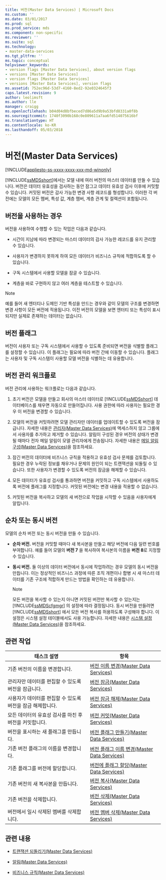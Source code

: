 ```yaml
---
title: 버전(Master Data Services) | Microsoft Docs
ms.custom: ''
ms.date: 03/01/2017
ms.prod: sql
ms.prod_service: mds
ms.component: non-specific
ms.reviewer: ''
ms.suite: sql
ms.technology:
- master-data-services
ms.tgt_pltfrm: ''
ms.topic: conceptual
helpviewer_keywords:
- version flags [Master Data Services], about version flags
- versions [Master Data Services]
- version flags [Master Data Services]
- versions [Master Data Services], version flags
ms.assetid: 752ec96d-53d7-4160-8ed2-92e0324645f3
caps.latest.revision: 9
author: leolimsft
ms.author: lle
manager: craigg
ms.openlocfilehash: b04d04d8bfbeced7d86a5d9b9a53bfd8331a0f8b
ms.sourcegitcommit: 1740f3090b168c0e809611a7aa6fd514075616bf
ms.translationtype: HT
ms.contentlocale: ko-KR
ms.lasthandoff: 05/03/2018
---
```

# <a name="versions-master-data-services"></a>버전(Master Data Services)

[!INCLUDE[appliesto-ss-xxxx-xxxx-xxx-md-winonly](../includes/appliesto-ss-xxxx-xxxx-xxx-md-winonly.md)]

  [!INCLUDE[ssMDSshort](../includes/ssmdsshort-md.md)]에서는 모델 내에 여러 버전의 마스터 데이터를 만들 수 있습니다. 버전은 데이터 유효성을 검사하는 동안 잠그고 데이터 유효성 검사 이후에 커밋할 수 있습니다. 커밋된 버전은 감사 가능한 변경 사항 레코드를 형성합니다. 이러한 각 버전에는 모델의 모든 멤버, 특성 값, 계층 멤버, 계층 관계 및 컬렉션이 포함됩니다.  
  
## <a name="when-to-use-versions"></a>버전을 사용하는 경우  
 버전을 사용하여 수행할 수 있는 작업은 다음과 같습니다.  
  
-   시간이 지남에 따라 변경되는 마스터 데이터의 감사 가능한 레코드를 유지 관리할 수 있습니다.  
  
-   사용자가 변경하지 못하게 하여 모든 데이터가 비즈니스 규칙에 적합하도록 할 수 있습니다.  
  
-   구독 시스템에서 사용할 모델을 잠글 수 있습니다.  
  
-   계층을 바로 구현하지 않고 여러 계층을 테스트할 수 있습니다.  
  
> [!NOTE]  
>  예를 들어 새 엔터티나 도메인 기반 특성을 만드는 경우와 같이 모델의 구조를 변경하면 변경 사항이 모든 버전에 적용됩니다. 이전 버전의 모델을 보면 엔터티 또는 특성이 표시되지만 실제로 존재하는 데이터는 없습니다.  
  
## <a name="version-flags"></a>버전 플래그  
 버전이 사용자 또는 구독 시스템에서 사용할 수 있도록 준비되면 버전을 식별할 플래그를 설정할 수 있습니다. 이 플래그는 필요에 따라 버전 간에 이동할 수 있습니다. 플래그는 사용자 및 구독 시스템이 사용할 모델 버전을 식별하는 데 유용합니다.  
  
## <a name="workflow-for-version-management"></a>버전 관리 워크플로  
 버전 관리에 사용하는 워크플로는 다음과 같습니다.  
  
1.  초기 버전은 모델을 만들고 회사의 마스터 데이터로 [!INCLUDE[ssMDSshort](../includes/ssmdsshort-md.md)] 데이터베이스를 채우면 자동으로 만들어집니다. 사용 권한에 따라 사용자는 필요한 경우 이 버전을 변경할 수 있습니다.  
  
2.  모델의 버전을 커밋하려면 모델 관리자만 데이터를 업데이트할 수 있도록 버전을 잠급니다. 자세한 내용은 [관리자&#40;Master Data Services&#41;](../master-data-services/administrators-master-data-services.md)에 액세스하지 않고 그룹에서 사용자를 추가하고 제거할 수 있습니다. 알림이 구성된 경우 버전의 상태가 변경될 때마다 전자 메일 알림이 모델 관리자에게 전송됩니다. 자세한 내용은 [메일 알림 구성&#40;Master Data Services&#41;](../master-data-services/configure-email-notifications-master-data-services.md)을 참조하세요.  
  
3.  잠긴 버전의 데이터에 비즈니스 규칙을 적용하고 유효성 검사 문제를 검토합니다. 필요한 경우 누락된 정보를 채우거나 문제의 원인이 되는 트랜잭션을 되돌릴 수 있습니다. 또한 사용자가 변경할 수 있도록 버전의 잠금을 해제할 수 있습니다.  
  
4.  모든 데이터가 유효성 검사를 통과하면 버전을 커밋하고 구독 시스템에서 사용하도록 버전에 플래그를 지정합니다. 커밋된 버전에는 변경 내용을 적용할 수 없습니다.  
  
5.  커밋된 버전을 복사하고 모델의 새 버전으로 작업을 시작할 수 있음을 사용자에게 알립니다.  
  
## <a name="sequential-or-simultaneous-versions"></a>순차 또는 동시 버전  
 모델의 순차 버전 또는 동시 버전을 만들 수 있습니다.  
  
-   **순차 버전.** 버전을 커밋할 때마다 새 복사본을 만들고 해당 버전에 다음 일련 번호를 부여합니다. 예를 들어 모델의 **버전 7** 을 복사하여 복사본의 이름을 **버전 8**로 지정할 수 있습니다.  
  
-   **동시 버전.** 둘 이상의 데이터 버전에서 동시에 작업하려는 경우 모델의 동시 버전을 만듭니다. 이는 정상적인 비즈니스 과정에 따른 조직 개편이나 합병 시 새 마스터 데이터를 기존 구조에 적합하게 만드는 방법을 확인하는 데 유용합니다.  
  
    > [!NOTE]  
    >  모든 버전을 복사할 수 있는지 아니면 커밋된 버전만 복사할 수 있는지는 [!INCLUDE[ssMDScfgmgr](../includes/ssmdscfgmgr-md.md)] 의 설정에 따라 결정됩니다. 동시 버전을 만들려면 [!INCLUDE[ssMDSshort](../includes/ssmdsshort-md.md)] 에서 모든 버전 복사를 허용하도록 구성해야 합니다. 이 설정은 시스템 설정 테이블에서도 사용 가능합니다. 자세한 내용은 [시스템 설정&#40;Master Data Services&#41;](../master-data-services/system-settings-master-data-services.md)을 참조하세요.  
  
## <a name="related-tasks"></a>관련 작업  
  
|태스크 설명|항목|  
|----------------------|-----------|  
|기존 버전의 이름을 변경합니다.|[버전 이름 변경&#40;Master Data Services&#41;](../master-data-services/change-a-version-name-master-data-services.md)|  
|관리자만 데이터를 편집할 수 있도록 버전을 잠급니다.|[버전 잠금&#40;Master Data Services&#41;](../master-data-services/lock-a-version-master-data-services.md)|  
|사용자가 데이터를 편집할 수 있도록 버전을 잠금 해제합니다.|[버전 잠금 해제&#40;Master Data Services&#41;](../master-data-services/unlock-a-version-master-data-services.md)|  
|모든 데이터의 유효성 검사를 마친 후 버전을 커밋합니다.|[버전 커밋&#40;Master Data Services&#41;](../master-data-services/commit-a-version-master-data-services.md)|  
|버전을 표시하는 새 플래그를 만듭니다.|[버전 플래그 만들기&#40;Master Data Services&#41;](../master-data-services/create-a-version-flag-master-data-services.md)|  
|기존 버전 플래그의 이름을 변경합니다.|[버전 플래그 이름 변경&#40;Master Data Services&#41;](../master-data-services/change-a-version-flag-name-master-data-services.md)|  
|기존 플래그를 버전에 할당합니다.|[버전에 플래그 할당&#40;Master Data Services&#41;](../master-data-services/assign-a-flag-to-a-version-master-data-services.md)|  
|기존 버전의 새 복사본을 만듭니다.|[버전 복사&#40;Master Data Services&#41;](../master-data-services/copy-a-version-master-data-services.md)|  
|기존 버전을 삭제합니다.|[버전 삭제&#40;Master Data Services&#41;](../master-data-services/delete-a-version-master-data-services.md)|  
|버전에서 일시 삭제된 멤버를 삭제합니다.|[버전 멤버 삭제&#40;Master Data Services&#41;](../master-data-services/purge-version-members-master-data-services.md)|  
  
## <a name="related-content"></a>관련 내용  
  
-   [트랜잭션 되돌리기&#40;Master Data Services&#41;](../master-data-services/reverse-a-transaction-master-data-services.md)  
  
-   [알림&#40;Master Data Services&#41;](../master-data-services/notifications-master-data-services.md)  
  
-   [비즈니스 규칙&#40;Master Data Services&#41;](../master-data-services/business-rules-master-data-services.md)  
  
  
